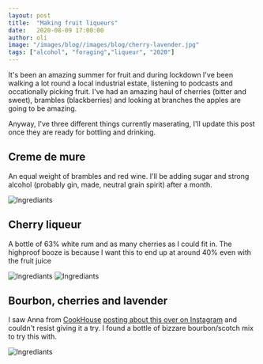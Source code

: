 ```yaml
---
layout: post
title:  "Making fruit liqueurs"
date:   2020-08-09 17:00:00
author: oli
image: "/images/blog//images/blog/cherry-lavender.jpg"
tags: ["alcohol", "foraging","liqueur", "2020"]
---
```


It's been an amazing summer for fruit and during lockdown I've been walking a lot round a local industrial estate, listening to podcasts and occationally picking fruit.  I've had an amazing haul of cherries (bitter and sweet), brambles (blackberries) and looking at branches the apples are going to be amazing.

Anyway, I've three different things currently maserating, I'll update this post once they are ready for bottling and drinking.

## Creme de mure

An equal weight of brambles and red wine.  I'll be adding sugar and strong alcohol (probably gin, made, neutral grain spirit) after a month.  

![Ingrediants](/images/blog/cream-de-mure.jpg)


## Cherry liqueur

A bottle of 63% white rum and as many cherries as I could fit in.  The highproof booze is because I want this to end up at around 40% even with the fruit juice

![Ingrediants](/images/blog/cherry-1.jpg)
![Ingrediants](/images/blog/cherry-2.jpg)

## Bourbon, cherries and lavender

I saw Anna from [CookHouse](https://www.cookhouse.org/) [posting about this over on Instagram](https://www.instagram.com/p/CDPB0vmJYUQ/) and couldn't resist giving it a try.  I found a bottle of bizzare bourbon/scotch mix to try this with.

![Ingrediants](/images/blog/cherry-lavender.jpg)
